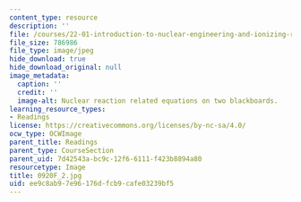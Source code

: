 ```yaml
---
content_type: resource
description: ''
file: /courses/22-01-introduction-to-nuclear-engineering-and-ionizing-radiation-fall-2016/ee9c8ab97e96176dfcb9cafe03239bf5_0920F_2.jpg
file_size: 786986
file_type: image/jpeg
hide_download: true
hide_download_original: null
image_metadata:
  caption: ''
  credit: ''
  image-alt: Nuclear reaction related equations on two blackboards.
learning_resource_types:
- Readings
license: https://creativecommons.org/licenses/by-nc-sa/4.0/
ocw_type: OCWImage
parent_title: Readings
parent_type: CourseSection
parent_uid: 7d42543a-bc9c-12f6-6111-f423b8894a80
resourcetype: Image
title: 0920F_2.jpg
uid: ee9c8ab9-7e96-176d-fcb9-cafe03239bf5
---
```

